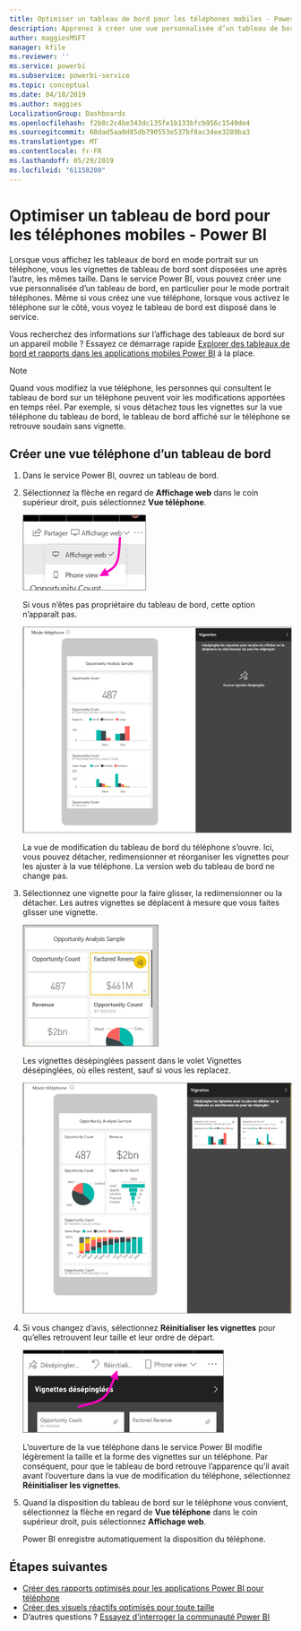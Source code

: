 ```yaml
---
title: Optimiser un tableau de bord pour les téléphones mobiles - Power BI
description: Apprenez à créer une vue personnalisée d’un tableau de bord dans le service Power BI, en particulier pour l’affichage sur les téléphones portables.
author: maggiesMSFT
manager: kfile
ms.reviewer: ''
ms.service: powerbi
ms.subservice: powerbi-service
ms.topic: conceptual
ms.date: 04/18/2019
ms.author: maggies
LocalizationGroup: Dashboards
ms.openlocfilehash: f2b8c2c4be343dc135fe1b133bfcb956c1549de4
ms.sourcegitcommit: 60dad5aa0d85db790553e537bf8ac34ee3289ba3
ms.translationtype: MT
ms.contentlocale: fr-FR
ms.lasthandoff: 05/29/2019
ms.locfileid: "61158200"
---
```

# <a name="optimize-a-dashboard-for-mobile-phones---power-bi"></a>Optimiser un tableau de bord pour les téléphones mobiles - Power BI 
Lorsque vous affichez les tableaux de bord en mode portrait sur un téléphone, vous les vignettes de tableau de bord sont disposées une après l’autre, les mêmes taille. Dans le service Power BI, vous pouvez créer une vue personnalisée d’un tableau de bord, en particulier pour le mode portrait téléphones. Même si vous créez une vue téléphone, lorsque vous activez le téléphone sur le côté, vous voyez le tableau de bord est disposé dans le service.

Vous recherchez des informations sur l’affichage des tableaux de bord sur un appareil mobile ? Essayez ce démarrage rapide [Explorer des tableaux de bord et rapports dans les applications mobiles Power BI](consumer/mobile/mobile-apps-quickstart-view-dashboard-report.md) à la place.

> [!NOTE]
> Quand vous modifiez la vue téléphone, les personnes qui consultent le tableau de bord sur un téléphone peuvent voir les modifications apportées en temps réel. Par exemple, si vous détachez tous les vignettes sur la vue téléphone du tableau de bord, le tableau de bord affiché sur le téléphone se retrouve soudain sans vignette. 
> 
> 

## <a name="create-a-phone-view-of-a-dashboard"></a>Créer une vue téléphone d’un tableau de bord
1. Dans le service Power BI, ouvrez un tableau de bord.
2. Sélectionnez la flèche en regard de **Affichage web** dans le coin supérieur droit, puis sélectionnez **Vue téléphone**.

    ![](media/service-create-dashboard-mobile-phone-view/power-bi-service-phone-view-dashboard.png)

    Si vous n’êtes pas propriétaire du tableau de bord, cette option n’apparaît pas.

    ![](media/service-create-dashboard-mobile-phone-view/power-bi-mobile-edit-phone-view-canvas.png)

    La vue de modification du tableau de bord du téléphone s’ouvre. Ici, vous pouvez détacher, redimensionner et réorganiser les vignettes pour les ajuster à la vue téléphone. La version web du tableau de bord ne change pas.


1. Sélectionnez une vignette pour la faire glisser, la redimensionner ou la détacher. Les autres vignettes se déplacent à mesure que vous faites glisser une vignette.
   
    ![](media/service-create-dashboard-mobile-phone-view/power-bi-unpin-tile-phone-dashboard.png)
   
    Les vignettes désépinglées passent dans le volet Vignettes désépinglées, où elles restent, sauf si vous les replacez.
   
    ![](media/service-create-dashboard-mobile-phone-view/power-bi-mobile-edit-phone-view-post-edit.png)
2. Si vous changez d’avis, sélectionnez **Réinitialiser les vignettes** pour qu’elles retrouvent leur taille et leur ordre de départ.
   
    ![](media/service-create-dashboard-mobile-phone-view/power-bi-service-phone-view-reset-tiles.png)
   
    L’ouverture de la vue téléphone dans le service Power BI modifie légèrement la taille et la forme des vignettes sur un téléphone. Par conséquent, pour que le tableau de bord retrouve l’apparence qu’il avait avant l’ouverture dans la vue de modification du téléphone, sélectionnez **Réinitialiser les vignettes**.
3. Quand la disposition du tableau de bord sur le téléphone vous convient, sélectionnez la flèche en regard de **Vue téléphone** dans le coin supérieur droit, puis sélectionnez **Affichage web**.
   
    Power BI enregistre automatiquement la disposition du téléphone.

## <a name="next-steps"></a>Étapes suivantes
* [Créer des rapports optimisés pour les applications Power BI pour téléphone](desktop-create-phone-report.md)
* [Créer des visuels réactifs optimisés pour toute taille](visuals/desktop-create-responsive-visuals.md)
* D’autres questions ? [Essayez d’interroger la communauté Power BI](http://community.powerbi.com/)

